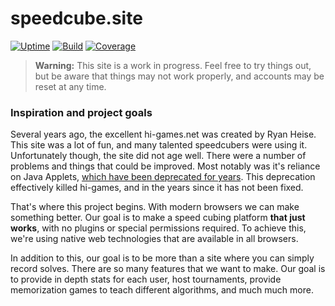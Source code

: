 # speedcube.site

[![Uptime](https://img.shields.io/uptimerobot/ratio/7/m781868813-fbc9defa79cd3ab6d0c548ef.svg?style=flat)](https://uptimerobot.com/dashboard.php#781868813)
[![Build](https://img.shields.io/circleci/project/github/scottbedard/speedcube.site/master.svg)](https://circleci.com/gh/scottbedard/speedcube.site)
[![Coverage](https://img.shields.io/codecov/c/github/scottbedard/speedcube.site/master.svg)](https://codecov.io/gh/scottbedard/speedcube.site)

> **Warning:** This site is a work in progress. Feel free to try things out, but be aware that things may not work properly, and accounts may be reset at any time.

### Inspiration and project goals

Several years ago, the excellent hi-games.net was created by Ryan Heise. This site was a lot of fun, and many talented speedcubers were using it. Unfortunately though, the site did not age well. There were a number of problems and things that could be improved. Most notably was it's reliance on Java Applets, [which have been deprecated for years](https://blogs.oracle.com/java-platform-group/moving-to-a-plugin-free-web). This deprecation effectively killed hi-games, and in the years since it has not been fixed.

That's where this project begins. With modern browsers we can make something better. Our goal is to make a speed cubing platform **that just works**, with no plugins or special permissions required. To achieve this, we're using native web technologies that are available in all browsers.

In addition to this, our goal is to be more than a site where you can simply record solves. There are so many features that we want to make. Our goal is to provide in depth stats for each user, host tournaments, provide memorization games to teach different algorithms, and much much more.
